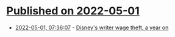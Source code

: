 # [Published on 2022-05-01](index.md)

* [2022-05-01, 07:36:07](https://news.ycombinator.com/item?id=31222968) - [Disney's writer wage theft, a year on](https://pluralistic.net/2022/04/30/disney-still-must-pay/)
